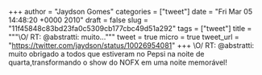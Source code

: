 
+++
author = "Jaydson Gomes"
categories = ["tweet"]
date = "Fri Mar 05 14:48:20 +0000 2010"
draft = false
slug = "11f45848c83bd23fa0c5309cb177cbc49d51a292"
tags = ["tweet"]
title = """&#92;O/ RT: @abstratti: muito..."""
tweet = true
micro = true
tweet_url = "https://twitter.com/jaydson/status/10026954081"
+++
\O/ RT: @abstratti: muito obrigado a todos que estiveram no Pepsi na noite de quarta,transformando o show do NOFX em uma noite memorável!
